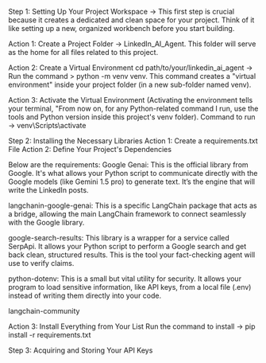 Step 1: Setting Up Your Project Workspace -> This first step is crucial because it creates a dedicated and clean space for your project. 
Think of it like setting up a new, organized workbench before you start building.

Action 1: Create a Project Folder -> LinkedIn_AI_Agent.
This folder will serve as the home for all files related to this project.

Action 2: Create a Virtual Environment cd path/to/your/linkedin_ai_agent -> Run the command > python -m venv venv. 
This command creates a "virtual environment" inside your project folder (in a new sub-folder named venv).

Action 3: Activate the Virtual Environment (Activating the environment tells your terminal, "From now on, for any Python-related command I run, use the tools and Python version inside this project's venv folder). Command to run -> venv\Scripts\activate

Step 2: Installing the Necessary Libraries 
Action 1: Create a requirements.txt File 
Action 2: Define Your Project's Dependencies

Below are the requirements:
Google Genai: This is the official library from Google. It's what allows your Python script to communicate directly with the Google models (like Gemini 1.5 pro) to generate text. It’s the engine that will write the LinkedIn posts.

langchanin-google-genai: This is a specific LangChain package that acts as a bridge, allowing the main LangChain framework to connect seamlessly with the Google library.

google-search-results: This library is a wrapper for a service called SerpApi. It allows your Python script to perform a Google search and get back clean, structured results. This is the tool your fact-checking agent will use to verify claims.

python-dotenv: This is a small but vital utility for security. It allows your program to load sensitive information, like API keys, from a local file (.env) instead of writing them directly into your code. 

langchain-community

Action 3: Install Everything from Your List
Run the command to install -> pip install -r requirements.txt


Step 3: Acquiring and Storing Your API Keys

